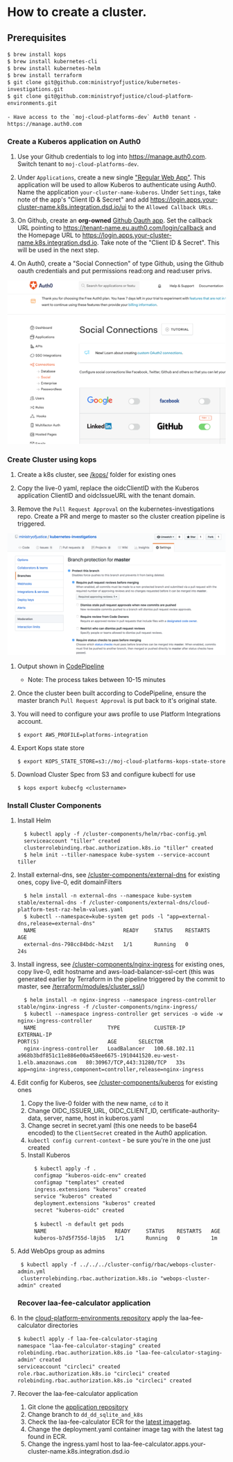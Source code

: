 # How to create a cluster.

## Prerequisites

```
$ brew install kops
$ brew install kubernetes-cli
$ brew install kubernetes-helm
$ brew install terraform
$ git clone git@github.com:ministryofjustice/kubernetes-investigations.git
$ git clone git@github.com:ministryofjustice/cloud-platform-environments.git

- Have access to the `moj-cloud-platforms-dev` Auth0 tenant - https://manage.auth0.com
```

### Create a Kuberos application on Auth0

1. Use your Github credentials to log into https://manage.auth0.com. Switch tenant to `moj-cloud-platforms-dev`.

1. Under `Applications`, create a new single ["Regular Web App"](https://auth0.com/docs/applications/webapps). This application will be used to allow Kuberos to authenticate using Auth0. Name the application `your-cluster-name-kuberos`. Under `Settings`, take note of the app's "Client ID & Secret" and add https://login.apps.your-cluster-name.k8s.integration.dsd.io/ui to the `Allowed Callback URLs`.

1. On Github, create an **org-owned** [Github Oauth app](https://auth0.com/docs/connections/social/github). Set the callback URL pointing to https://tenant-name.eu.auth0.com/login/callback and the Homepage URL to https://login.apps.your-cluster-name.k8s.integration.dsd.io. Take note of the "Client ID & Secret". This will be used in the next step.

1. On Auth0, create a "Social Connection" of type Github, using the Github oauth credentials and put permissions read:org and read:user privs.

![social-connection](auth0/social_connection.png)

### Create Cluster using kops

1. Create a k8s cluster, see [/kops/](/kops/) folder for existing ones

1. Copy the live-0 yaml, replace the oidcClientID with the Kuberos application ClientID and oidcIssueURL with the tenant domain.

1. Remove the `Pull Request Approval` on the kubernetes-investigations repo. Create a PR and merge to master so the cluster creation pipeline is triggered. 

![master-protection](auth0/master_protection.png)

1. Output shown in [CodePipeline](https://eu-west-1.console.aws.amazon.com/codepipeline/home?region=eu-west-1#/view/cluster-creation-pipeline) 
    - Note: The process takes between 10-15 minutes

1. Once the cluster been built according to CodePipeline, ensure the master branch `Pull Request Approval` is put back to it's original state.

1. You will need to configure your aws profile to use Platform Integrations account.

    ```
    $ export AWS_PROFILE=platforms-integration
    ```  
1. Export Kops state store
      
    ```
    $ export KOPS_STATE_STORE=s3://moj-cloud-platforms-kops-state-store
    ```

1. Download Cluster Spec from S3 and configure kubectl for use
   
    ```
    $ kops export kubecfg <clustername>
    ```

### Install Cluster Components

1. Install Helm
    ```
      $ kubectl apply -f /cluster-components/helm/rbac-config.yml
      serviceaccount "tiller" created
      clusterrolebinding.rbac.authorization.k8s.io "tiller" created
      $ helm init --tiller-namespace kube-system --service-account tiller
      ```
1. Install external-dns, see [/cluster-components/external-dns](/cluster-components/external-dns) for existing ones, copy live-0, edit domainFilters
    ```
      $ helm install -n external-dns --namespace kube-system stable/external-dns -f /cluster-components/external-dns/cloud-platform-test-raz-helm-values.yaml
      $ kubectl --namespace=kube-system get pods -l "app=external-dns,release=external-dns"
      NAME                            READY     STATUS    RESTARTS   AGE
      external-dns-798cc84bdc-h4zst   1/1       Running   0          24s
    ```
1. Install ingress, see [/cluster-components/nginx-ingress](/cluster-components/nginx-ingress) for existing ones, copy live-0, edit hostname and aws-load-balancer-ssl-cert (this was generated earlier by Terraform in the pipeline triggered by the commit to master, see [/terraform/modules/cluster_ssl/](../terraform/modules/cluster_ssl/))
    ```
      $ helm install -n nginx-ingress --namespace ingress-controller stable/nginx-ingress -f /cluster-components/nginx-ingress/
      $ kubectl --namespace ingress-controller get services -o wide -w nginx-ingress-controller
      NAME                       TYPE           CLUSTER-IP      EXTERNAL-IP                                                               PORT(S)                      AGE       SELECTOR
      nginx-ingress-controller   LoadBalancer   100.68.102.11   a968b3bdf851c11e886e00a458ee6675-1910441520.eu-west-1.elb.amazonaws.com   80:30967/TCP,443:31280/TCP   33s       app=nginx-ingress,component=controller,release=nginx-ingress
    ```
1. Edit config for Kuberos, see [/cluster-components/kuberos](/cluster-components/kuberos) for existing ones
    1. Copy the live-0 folder with the new name, `cd` to it
    1. Change OIDC_ISSUER_URL, OIDC_CLIENT_ID, certificate-authority-data, server, name, host in kuberos.yaml
    1. Change secret in secret.yaml (this one needs to be base64 encoded) to the `ClientSecret` created in the Auth0 application. 
    1. `kubectl config current-context` - be sure you're in the one just created
    1. Install Kuberos
        ```
          $ kubectl apply -f .
          configmap "kuberos-oidc-env" created
          configmap "templates" created
          ingress.extensions "kuberos" created
          service "kuberos" created
          deployment.extensions "kuberos" created
          secret "kuberos-oidc" created

          $ kubectl -n default get pods
          NAME                      READY     STATUS    RESTARTS   AGE
          kuberos-b7d5f755d-l8jb5   1/1       Running   0          1m
        ```
1. Add WebOps group as admins

    ```
     $ kubectl apply -f ../../../cluster-config/rbac/webops-cluster-admin.yml
     clusterrolebinding.rbac.authorization.k8s.io "webops-cluster-admin" created

    ```

   ### Recover laa-fee-calculator application

1. In the [cloud-platform-environments repository](https://github.com/ministryofjustice/cloud-platform-environments/tree/master/namespaces/cloud-platform-live-0.k8s.integration.dsd.io) apply the laa-fee-calculator directories

    ```
    $ kubectl apply -f laa-fee-calculator-staging
    namespace "laa-fee-calculator-staging" created
    rolebinding.rbac.authorization.k8s.io "laa-fee-calculator-staging-admin" created
    serviceaccount "circleci" created
    role.rbac.authorization.k8s.io "circleci" created
    rolebinding.rbac.authorization.k8s.io "circleci" created
    ```
1. Recover the laa-fee-calculator application
    1. Git clone the [application repository](https://github.com/ministryofjustice/laa-fee-calculator)
    1. Change branch to `dd_dd_sqlite_and_k8s`
    1. Check the laa-fee-calculator ECR for the [latest image](https://eu-west-1.console.aws.amazon.com/ecs/home?region=eu-west-1#/repositories/claim-for-crown-court-defence:laa-fee-calculator#images;tagStatus=ALL)tag.
    1. Change the deployment.yaml container image tag with the latest tag found in ECR.
    1. Change the ingress.yaml host to laa-fee-calculator.apps.your-cluster-name.k8s.integration.dsd.io













